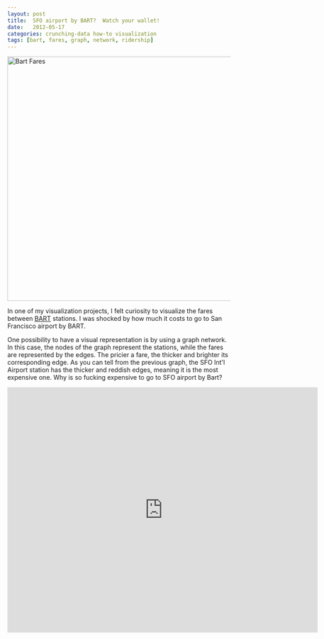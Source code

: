 ```yaml
---
layout: post
title:  SFO airport by BART?  Watch your wallet!
date:   2012-05-17
categories: crunching-data how-to visualization
tags: [bart, fares, graph, network, ridership]
---
```


<img class="centered" title="Bart_fares_network" src="{{ site.baseurl }}/images/blog/bart_fares_network.png" alt="Bart Fares" 
width="580" height="552"/>

In one of my visualization projects, I felt curiosity to visualize the fares between 
<a title="bart" href="http://www.bart.gov/" target="_blank">BART</a> stations. I was 
shocked by how much it costs to go to San Francisco airport by BART. 

One possibility to have a visual representation is by using a graph network. 
In this case, the nodes of the graph represent the stations, while the fares are 
represented by the edges. The pricier a fare, the thicker and brighter its 
corresponding edge. As you can tell from the previous graph, the SFO Int'l Airport 
station has the thicker and reddish edges, meaning it is the most expensive one. 
Why is so fucking expensive to go to SFO airport by Bart?

<iframe src="https://docs.google.com/presentation/d/1mDeW36deFufZYw-oJAKtrj2nI5ga3xn80dZEb43Rf84/embed?start=false&loop=false&delayms=3000" frameborder="0" width="700" height="554" allowfullscreen="true" mozallowfullscreen="true" webkitallowfullscreen="true"></iframe>